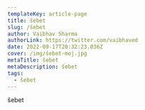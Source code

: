 ```yaml
---
templateKey: article-page
title: šebet
slug: /šebet
author: Vaibhav Sharma
authorLink: https://twitter.com/vaibhaved
date: 2022-09-17T20:32:23.036Z
cover: /img/šebet-moj.jpg
metaTitle: šebet
metaDescription: šebet
tags:
  - šebet
---
```

šebet
